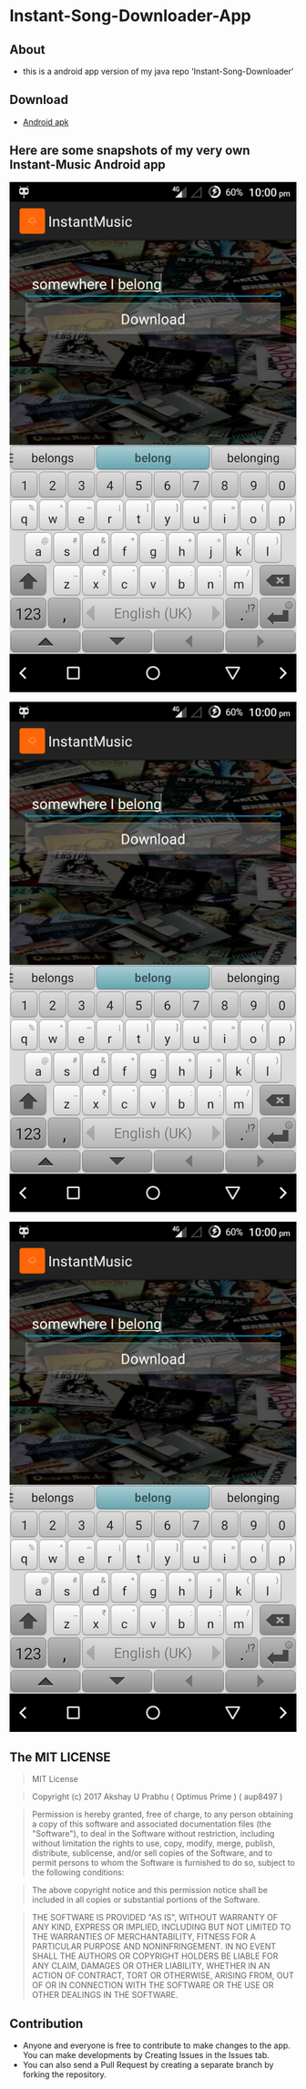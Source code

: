 # Instant-Song-Downloader-App

## About 

- this is a android app version of my java repo 'Instant-Song-Downloader'

## Download

* [Android apk](https://github.com/aup8497/Instant-Song-Downloader-App/blob/master/Instant-Music.apk)


## Here are some snapshots of my very own Instant-Music Android app

[id]: https://github.com/aup8497/Instant-Song-Downloader-App/blob/master/screenshots/Screenshot_2017-01-29-22-00-27.png
![alt text][id]
 
[id]: https://github.com/aup8497/Instant-Song-Downloader-App/blob/master/screenshots/Screenshot_2017-01-29-22-02-16.png
![alt text][id]
 
 [id]: https://github.com/aup8497/Instant-Song-Downloader-App/blob/master/screenshots/Screenshot_2017-01-29-22-19-53.png
 ![alt text][id]

## The MIT LICENSE

>MIT License

>Copyright (c) 2017 Akshay U Prabhu ( Optimus Prime ) ( aup8497 )

>Permission is hereby granted, free of charge, to any person obtaining a copy
of this software and associated documentation files (the "Software"), to deal
in the Software without restriction, including without limitation the rights
to use, copy, modify, merge, publish, distribute, sublicense, and/or sell
copies of the Software, and to permit persons to whom the Software is
furnished to do so, subject to the following conditions:

>The above copyright notice and this permission notice shall be included in all
copies or substantial portions of the Software.

>THE SOFTWARE IS PROVIDED "AS IS", WITHOUT WARRANTY OF ANY KIND, EXPRESS OR
IMPLIED, INCLUDING BUT NOT LIMITED TO THE WARRANTIES OF MERCHANTABILITY,
FITNESS FOR A PARTICULAR PURPOSE AND NONINFRINGEMENT. IN NO EVENT SHALL THE
AUTHORS OR COPYRIGHT HOLDERS BE LIABLE FOR ANY CLAIM, DAMAGES OR OTHER
LIABILITY, WHETHER IN AN ACTION OF CONTRACT, TORT OR OTHERWISE, ARISING FROM,
OUT OF OR IN CONNECTION WITH THE SOFTWARE OR THE USE OR OTHER DEALINGS IN THE
SOFTWARE.

## Contribution

* Anyone and everyone is free to contribute to make changes to the app. You can make developments by Creating Issues in the Issues tab.
* You can also send a Pull Request by creating a separate branch by forking the repository.

